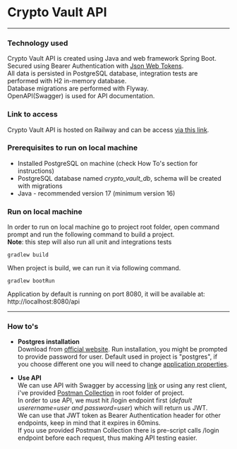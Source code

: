 # Crypto Vault API
<hr/>

### Technology used
Crypto Vault API is created using Java and web framework Spring Boot. <br>
Secured using Bearer Authentication with [Json Web Tokens](https://jwt.io/). <br>
All data is persisted in PostgreSQL database, integration tests are performed with H2 in-memory database. <br>
Database migrations are performed with Flyway. <br>
OpenAPI(Swagger) is used for API documentation.

### Link to access
Crypto Vault API is hosted on Railway and can be access [via this link](https://crypto-vault-production.up.railway.app/). <br>


### Prerequisites to run on local machine

- Installed PostgreSQL on machine (check How To's section for instructions)
- PostgreSQL database named _crypto_vault_db_, schema will be created with migrations
- Java - recommended version 17 (minimum version 16)


### Run on local machine
In order to run on local machine go to project root folder, open command prompt and run the following command to build a project. <br>
**Note**: this step will also run all unit and integrations tests
```shell
gradlew build
```

When project is build, we can run it via following command.
```shell
gradlew bootRun
```
Application by default is running on port 8080, it will be available at:
http://localhost:8080/api


<hr/>

### How to's

- <b>Postgres installation</b> <br>
Download from [official website](https://www.postgresql.org/download/). Run installation, you might be prompted to provide password for user. Default used in project is "postgres", if you choose different one you will need to change [application properties](https://github.com/apelan/crypto-vault/blob/main/src/main/resources/application.yml#L8).



- <b>Use API</b> <br>
We can use API with Swagger by accessing [link](http://localhost:8080/api) or using any rest client, i've provided [Postman Collection](https://github.com/apelan/crypto-vault/blob/main/Crypto%20Vault%20Collection.postman_collection.json) in root folder of project.<br>
In order to use API, we must hit /login endpoint first (_default userername=user and password=user_) which will return us JWT. <br>
We can use that JWT token as Bearer Authentication header for other endpoints, keep in mind that it expires in 60mins. <br>
If you use provided Postman Collection there is pre-script calls /login endpoint before each request, thus making API testing easier.
